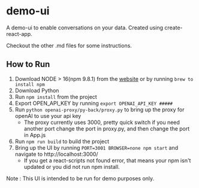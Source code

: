 # demo-ui

A demo-ui to enable conversations on your data. Created using create-react-app.

Checkout the other .md files for some instructions.

## How to Run

1. Download NODE > 16(npm 9.8.1) from the [website](https://docs.npmjs.com/downloading-and-installing-node-js-and-npm) or by running `brew to install npm`
2. Download Python
3. Run `npm install` from the project
4. Export OPEN_API_KEY by running  `export OPENAI_API_KEY #####`
5. Run `python openai-proxy/py-back/proxy.py` to bring up the proxy for openAI to use your api key
   - The proxy currently uses 3000, pretty quick switch if you need another port change the port in proxy.py, and then change the port in App.js
6. Run `npm run build` to build the project
7. Bring up the UI by running `PORT=3001 BROWSER=none npm start` and navigate to http://localhost:3000/
   - If you get a react-scripts not found error, that means your npm isn't updated or you did not run npm install.

Note : This UI is intended to be run for demo purposes only.
